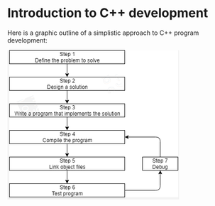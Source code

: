 # Introduction to C++ development

Here is a graphic outline of a simplistic approach to C++ program development:

![C++ Development Outline](https://raw.githubusercontent.com/anushikhov/cpp/master/learncpp_com/0_Intro/img/cppdev.png)

